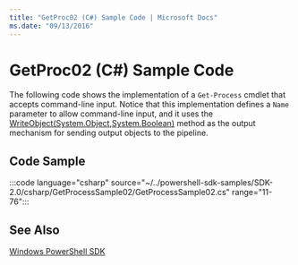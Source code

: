 ```yaml
---
title: "GetProc02 (C#) Sample Code | Microsoft Docs"
ms.date: "09/13/2016"
---
```

# GetProc02 (C#) Sample Code

The following code shows the implementation of a `Get-Process` cmdlet that accepts command-line
input. Notice that this implementation defines a `Name` parameter to allow command-line input, and
it uses the
[WriteObject(System.Object,System.Boolean)](/dotnet/api/system.management.automation.cmdlet.writeobject?view=pscore-6.2.0#System_Management_Automation_Cmdlet_WriteObject_System_Object_System_Boolean_)
method as the output mechanism for sending output objects to the pipeline.

## Code Sample

:::code language="csharp" source="~/../powershell-sdk-samples/SDK-2.0/csharp/GetProcessSample02/GetProcessSample02.cs" range="11-76":::

## See Also

[Windows PowerShell SDK](../windows-powershell-reference.md)
